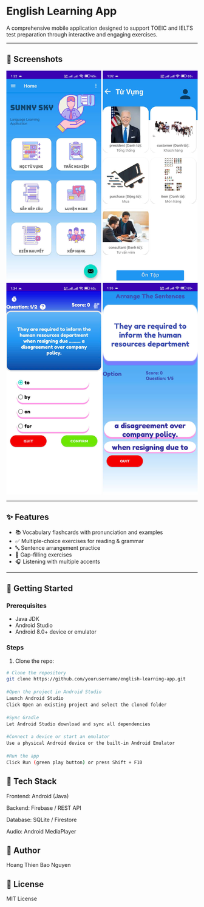 # English Learning App

A comprehensive mobile application designed to support TOEIC and IELTS test preparation through interactive and engaging exercises.

---

## 📸 Screenshots

<p align="center">
  <img src="./screenshots/home.jpg" width="250" alt="Home Screen"/>
  <img src="./screenshots/vocabulary.jpg" width="250" alt="Vocabulary"/>
  <img src="./screenshots/tracnghiem.jpg" width="250" alt="Multiple Choice"/>
  <img src="./screenshots/sapxep.jpg" width="250" alt="Sentence Arrangement"/>
</p>


---

## ✨ Features

- 📚 Vocabulary flashcards with pronunciation and examples  
- ✅ Multiple-choice exercises for reading & grammar  
- 🔤 Sentence arrangement practice  
- 📝 Gap-filling exercises  
- 🎧 Listening with multiple accents  

---

## 🚀 Getting Started

### Prerequisites
- Java JDK  
- Android Studio  
- Android 8.0+ device or emulator  

### Steps
1. Clone the repo:  
  ```bash
  # Clone the repository
  git clone https://github.com/yourusername/english-learning-app.git

  #Open the project in Android Studio
  Launch Android Studio
  Click Open an existing project and select the cloned folder

  #Sync Gradle
  Let Android Studio download and sync all dependencies

  #Connect a device or start an emulator
  Use a physical Android device or the built-in Android Emulator

  #Run the app
  Click Run (green play button) or press Shift + F10
  ```
  

## 🔧 Tech Stack
Frontend: Android (Java)

Backend: Firebase / REST API

Database: SQLite / Firestore

Audio: Android MediaPlayer

## 👥 Author
Hoang Thien Bao Nguyen

## 📄 License
MIT License
